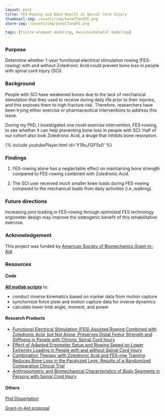 ```yaml
---
layout: post
title: FES-Rowing and Bone Health in Spinal Cord Injury
thumbnail-img: /assets/img/boneCTandFE.png
share-img: /assets/img/boneCTandFE.png

tags: [finite element modeling, musculoskeletal modeling]
---
```



### Purpose

Determine whether 1-year functional electrical stimulation rowing (FES-rowing) with and without Zoledronic Acid could prevent bone loss in people with spinal cord injury (SCI).

### Background

People with SCI have weakened bones due to the lack of mechanical stimulation that they used to receive during daily life prior to their injuries, and this exposes them to high fracture risk. Therefore, researchers have been trying either exercise or pharmaceutical interventions to address this issue.

During my PhD, I investigated one novel exercise intervention, FES-rowing, to see whether it can help preventing bone loss in people with SCI. Half of our cohort also took Zoledronic Acid, a druge that inhibits bone resorption.

  {% include youtubePlayer.html id='Y19uJ12F5s0' %}

### Findings

1. FES-rowing alone has a neglectable effect on maintaining bone strength compared to FES-rowing combined with Zoledronic Acid.

2. The SCI user received much smaller knee loads during FES-rowing compared to the mechanical loads from daily activities (i.e.,walking).

### Future directions

Increasing joint loading in FES-rowing through optimized FES technology ergometer design may improve the osteogenic benefit of this rehabilitative exercise.


### Acknowledgement

This project was funded by [American Society of Biomechanics Grant-in-Aid](https://asbweb.membershiptoolkit.com/awards).


### Resources
#### Code

[**All matlab scripts**](https://drive.google.com/file/d/13-WRSKVX-oG58_ES0zjrrYBt8ljjJj_8/view?usp=sharing) to:
- conduct inverse kinematics based on marker data from motion capture
- synchornize force plate and motion capture data for inverse dynamics
- calculate lower limb angle, moment, and power

#### Research Products
- [Functional Electrical Stimulation (FES) Assisted Rowing Combined with Zoledronic Acid, but Not Alone, Preserves Distal Femur Strength and Stiffness in People with Chronic Spinal Cord Injury](https://drive.google.com/file/d/12Np8t_3UADia5gEpQ_0sNO3GvD7fLEUa/view?usp=sharing)
- [Effect of Adapted Ergometer Setup and Rowing Speed on Lower Extremity Loading in People with and without Spinal Cord Injury](https://drive.google.com/file/d/1MK8jL9epdITQzy4WEnQGa1uyShb0lG1K/view?usp=sharing)
- [Combination Therapy with Zoledronic Acid and FES-row Training Reduces Bone Loss in the Paralyzed Legs: Results of a Randomized Comparative Clinical Trial](https://drive.google.com/file/d/1iWKiK1Sea8Ge4oaFQC0trLJLKdR1Gvpj/view?usp=sharing)
- [Anthropometric and Biomechanical Characteristics of Body Segments in Persons with Spinal Cord Injury](https://drive.google.com/file/d/19KXZMypWCYessVHFEyQ38FKaDQ6M_xVk/view?usp=sharing)							

#### Others
[Phd Dissertation](https://drive.google.com/file/d/1hXLBFHFJc6D5h0t3n7nfLGfN5cMtvWsX/view?usp=sharing)

[Grant-in-Aid proposal](https://drive.google.com/file/d/1xz7MfEg3MXr0ymTMqzitS7noVM7C1POS/view?usp=sharing)

